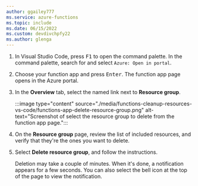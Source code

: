 ```yaml
---
author: ggailey777
ms.service: azure-functions
ms.topic: include
ms.date: 06/15/2022
ms.custom: devdivchpfy22
ms.author: glenga
---
```


1. In Visual Studio Code, press <kbd>F1</kbd> to open the command palette. In the command palette, search for and select `Azure: Open in portal`.

1. Choose your function app and press <kbd>Enter</kbd>. The function app page opens in the Azure portal.

3. In the **Overview** tab, select the named link next to **Resource group**.

   :::image type="content" source="./media/functions-cleanup-resources-vs-code/functions-app-delete-resource-group.png" alt-text="Screenshot of select the resource group to delete from the function app page.":::

1. On the **Resource group** page, review the list of included resources, and verify that they're the ones you want to delete.

5. Select **Delete resource group**, and follow the instructions.

   Deletion may take a couple of minutes. When it's done, a notification appears for a few seconds. You can also select the bell icon at the top of the page to view the notification.
